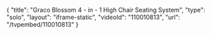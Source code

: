 {
    "title": "Graco Blossom 4 - in - 1 High Chair Seating System",
    "type": "solo",
    "layout": "iframe-static",
    "videoId": "110010813",
    "url": "\/tvpembed\/110010813"
}